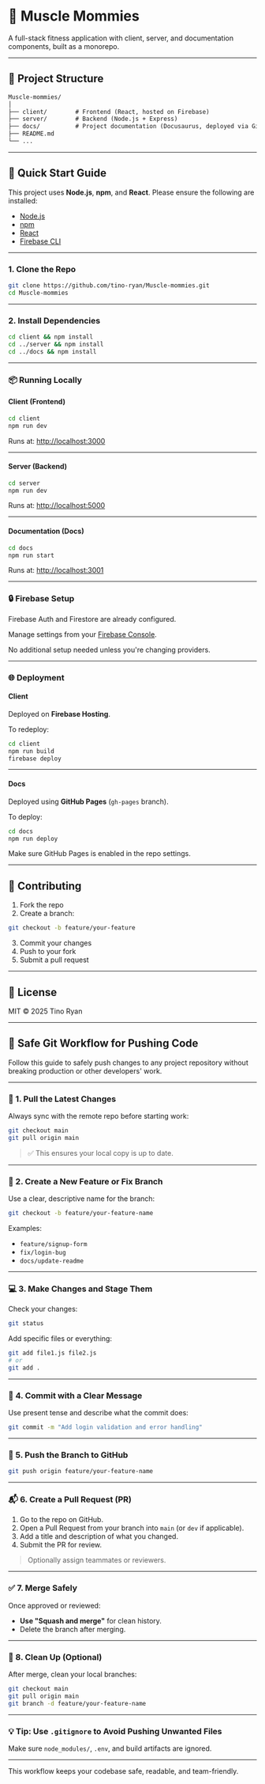 
# 💪 Muscle Mommies



A full-stack fitness application with client, server, and documentation components, built as a monorepo.

---

## 🧱 Project Structure

```txt
Muscle-mommies/
│
├── client/        # Frontend (React, hosted on Firebase)
├── server/        # Backend (Node.js + Express)
├── docs/          # Project documentation (Docusaurus, deployed via GitHub Pages)
├── README.md
└── ...
```

---

## 🚀 Quick Start Guide

This project uses **Node.js**, **npm**, and **React**. Please ensure the following are installed:

- [Node.js](https://nodejs.org/)
- [npm](https://www.npmjs.com/)
- [React](https://react.dev/)
- [Firebase CLI](https://firebase.google.com/docs/cli)

---

### 1. Clone the Repo

```bash
git clone https://github.com/tino-ryan/Muscle-mommies.git
cd Muscle-mommies
```

---

### 2. Install Dependencies

```bash
cd client && npm install
cd ../server && npm install
cd ../docs && npm install
```

---

### 📦 Running Locally

#### Client (Frontend)

```bash
cd client
npm run dev
```

Runs at: [http://localhost:3000](http://localhost:3000)

---

#### Server (Backend)

```bash
cd server
npm run dev
```

Runs at: [http://localhost:5000](http://localhost:5000)

---

#### Documentation (Docs)

```bash
cd docs
npm run start
```

Runs at: [http://localhost:3001](http://localhost:3001)

---

### 🔒 Firebase Setup

Firebase Auth and Firestore are already configured.

Manage settings from your [Firebase Console](https://console.firebase.google.com/).

No additional setup needed unless you're changing providers.

---

### 🌐 Deployment

#### Client

Deployed on **Firebase Hosting**.

To redeploy:

```bash
cd client
npm run build
firebase deploy
```

---

#### Docs

Deployed using **GitHub Pages** (`gh-pages` branch).

To deploy:

```bash
cd docs
npm run deploy
```

Make sure GitHub Pages is enabled in the repo settings.

---

## 🤝 Contributing

1. Fork the repo  
2. Create a branch:

```bash
git checkout -b feature/your-feature
```

3. Commit your changes  
4. Push to your fork  
5. Submit a pull request

---

## 📄 License

MIT © 2025 Tino Ryan


---

## 🔐 Safe Git Workflow for Pushing Code

Follow this guide to safely push changes to any project repository without breaking production or other developers' work.

---

### 🧱 1. Pull the Latest Changes

Always sync with the remote repo before starting work:

```bash
git checkout main
git pull origin main
```

> ✅ This ensures your local copy is up to date.

---

### 🌿 2. Create a New Feature or Fix Branch

Use a clear, descriptive name for the branch:

```bash
git checkout -b feature/your-feature-name
```

Examples:
- `feature/signup-form`
- `fix/login-bug`
- `docs/update-readme`

---

### 💻 3. Make Changes and Stage Them

Check your changes:

```bash
git status
```

Add specific files or everything:

```bash
git add file1.js file2.js
# or
git add .
```

---

### 📝 4. Commit with a Clear Message

Use present tense and describe what the commit does:

```bash
git commit -m "Add login validation and error handling"
```

---

### 🚀 5. Push the Branch to GitHub

```bash
git push origin feature/your-feature-name
```

---

### 📬 6. Create a Pull Request (PR)

1. Go to the repo on GitHub.
2. Open a Pull Request from your branch into `main` (or `dev` if applicable).
3. Add a title and description of what you changed.
4. Submit the PR for review.

> Optionally assign teammates or reviewers.

---

### ✅ 7. Merge Safely

Once approved or reviewed:
- **Use "Squash and merge"** for clean history.
- Delete the branch after merging.

---

### 🧹 8. Clean Up (Optional)

After merge, clean your local branches:

```bash
git checkout main
git pull origin main
git branch -d feature/your-feature-name
```

---

### 💡 Tip: Use `.gitignore` to Avoid Pushing Unwanted Files

Make sure `node_modules/`, `.env`, and build artifacts are ignored.

---

This workflow keeps your codebase safe, readable, and team-friendly.

